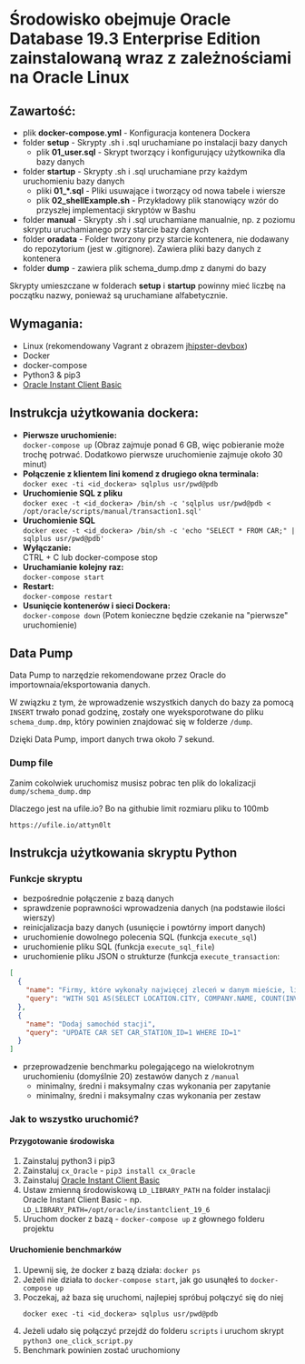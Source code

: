 # Środowisko obejmuje Oracle Database 19.3 Enterprise Edition zainstalowaną wraz z zależnościami na Oracle Linux

## Zawartość:  
* plik **docker-compose.yml** - Konfiguracja kontenera Dockera  
* folder **setup** - Skrypty .sh i .sql uruchamiane po instalacji bazy danych  
   * plik **01_user.sql** - Skrypt tworzący i konfigurujący użytkownika dla bazy danych  
* folder **startup** - Skrypty .sh i .sql uruchamiane przy każdym uruchomieniu bazy danych  
   * pliki **01_*.sql** - Pliki usuwające i tworzący od nowa tabele i wiersze
   * plik **02_shellExample.sh** - Przykładowy plik stanowiący wzór do przyszłej implementacji skryptów w Bashu
* folder **manual** - Skrypty .sh i .sql uruchamiane manualnie, np. z poziomu skryptu uruchamianego przy starcie bazy danych  
* folder **oradata** - Folder tworzony przy starcie kontenera, nie dodawany do repozytorium (jest w .gitignore). Zawiera pliki bazy danych z kontenera
* folder **dump** - zawiera plik schema_dump.dmp z danymi do bazy

Skrypty umieszczane w folderach **setup** i **startup** powinny mieć liczbę na początku nazwy,
 ponieważ są uruchamiane alfabetycznie.

## Wymagania:  

* Linux (rekomendowany Vagrant z obrazem [jhipster-devbox](https://github.com/jhipster/jhipster-devbox))
* Docker
* docker-compose
* Python3 & pip3
* [Oracle Instant Client Basic](https://www.oracle.com/database/technologies/instant-client.html)
 
## Instrukcja użytkowania dockera:  
* **Pierwsze uruchomienie:**  
  ```docker-compose up``` (Obraz zajmuje ponad 6 GB, więc pobieranie może trochę potrwać. Dodatkowo pierwsze uruchomienie zajmuje około 30 minut)
* **Połączenie z klientem lini komend z drugiego okna terminala:**  
  ```docker exec -ti <id_dockera> sqlplus usr/pwd@pdb```
* **Uruchomienie SQL z pliku**  
  ```docker exec -t <id_dockera> /bin/sh -c 'sqlplus usr/pwd@pdb < /opt/oracle/scripts/manual/transaction1.sql'  ```
* **Uruchomienie SQL**  
  ```docker exec -t <id_dockera> /bin/sh -c 'echo "SELECT * FROM CAR;" | sqlplus usr/pwd@pdb'  ```
* **Wyłączanie:**  
  CTRL + C lub docker-compose stop
* **Uruchamianie kolejny raz:**  
  ```docker-compose start```
* **Restart:**  
  ```docker-compose restart```
* **Usunięcie kontenerów i sieci Dockera:**  
  ```docker-compose down``` (Potem konieczne będzie czekanie na "pierwsze" uruchomienie)
  
## Data Pump

Data Pump to narzędzie rekomendowane przez Oracle do importownaia/eksportowania 
danych. 

W związku z tym, że wprowadzenie wszystkich danych do bazy za pomocą ```INSERT``` trwało ponad godzinę,
zostały one wyeksporotwane do pliku ```schema_dump.dmp```, który powinien znajdować się w folderze ```/dump```.

Dzięki Data Pump, import danych trwa około 7 sekund.


### Dump file

Zanim cokolwiek uruchomisz musisz pobrac ten plik do lokalizacji ```dump/schema_dump.dmp```

Dlaczego jest na ufile.io? Bo na githubie limit rozmiaru pliku to 100mb

```
https://ufile.io/attyn0lt
```

## Instrukcja użytkowania skryptu Python

### Funkcje skryptu

* bezpośrednie połączenie z bazą danych
* sprawdzenie poprawności wprowadzenia danych (na podstawie ilości wierszy)
* reinicjalizacja bazy danych (usunięcie i powtórny import danych)
* uruchomienie dowolnego polecenia SQL (funkcja ```execute_sql```)
* uruchomienie pliku SQL (funkcja ```execute_sql_file```)
* uruchomienie pliku JSON o strukturze (funkcja ```execute_transaction```:
```json
[
  {
    "name": "Firmy, które wykonały najwięcej zleceń w danym mieście, liczba i suma zleceń",
    "query": "WITH SQ1 AS(SELECT LOCATION.CITY, COMPANY.NAME, COUNT(INVOICE.ID) AS INVOICECOUNT, SUM(INVOICE.SUMMARY_COST) INVOICESUM FROM LOCATION JOIN COMPANY ON LOCATION.ID = COMPANY.LOCATION_ID JOIN INVOICE ON COMPANY.ID = INVOICE.COMPANY_ID GROUP BY LOCATION.CITY, COMPANY.NAME) SELECT SQ1.CITY, NAME, INVOICECOUNT, INVOICESUM FROM SQ1 JOIN (SELECT CITY, MAX(INVOICECOUNT) MAXINVOICECOUNT FROM SQ1 GROUP BY CITY) SQ2 ON SQ1.CITY = SQ2.CITY WHERE INVOICECOUNT = MAXINVOICECOUNT ORDER BY SQ1.CITY"
  },
  {
    "name": "Dodaj samochód stacji",
    "query": "UPDATE CAR SET CAR_STATION_ID=1 WHERE ID=1"
  }
]
```

* przeprowadzenie benchmarku polegającego na wielokrotnym uruchomieniu (domyślnie 20) zestawów danych z ```/manual```
    * minimalny, średni i maksymalny czas wykonania per zapytanie
    * minimalny, średni i maksymalny czas wykonania per zestaw
    
    
### Jak to wszystko uruchomić?

#### Przygotowanie środowiska
1. Zainstaluj python3 i pip3
1. Zainstaluj ```cx_Oracle``` - ```pip3 install cx_Oracle```
1. Zainstaluj [Oracle Instant Client Basic](https://www.oracle.com/database/technologies/instant-client.html)
1. Ustaw zmienną środowiskową ```LD_LIBRARY_PATH``` na folder instalacji Oracle Instant Client Basic - np. ```LD_LIBRARY_PATH=/opt/oracle/instantclient_19_6```
1. Uruchom docker z bazą - ```docker-compose up``` z głownego folderu projektu

#### Uruchomienie benchmarków
1. Upewnij się, że docker z bazą działa: ```docker ps```
1. Jeżeli nie działa to ```docker-compose start```, jak go usunąłeś to ```docker-compose up```
1. Poczekaj, aż baza się uruchomi, najlepiej spróbuj połączyć się do niej
    ```
    docker exec -ti <id_dockera> sqlplus usr/pwd@pdb
    ```
1. Jeżeli udało się połączyć przejdź do folderu ```scripts``` i uruchom skrypt ```python3 one_click_script.py```
1. Benchmark powinien zostać uruchomiony